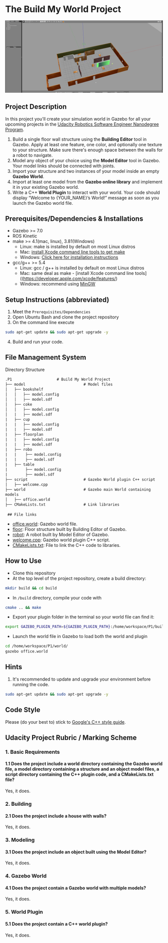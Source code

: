 <h1>The Build My World Project</h1>

![screenshot](https://github.com/Danny024/Udacity-Robotics-Software-Engineer/blob/main/images/myworld.png)  

## Project Description 
In this project you'll create your simulation world in Gazebo for all your upcoming projects in the [Udacity Robotics Software Engineer Nanodegree Program](https://www.udacity.com/course/robotics-software-engineer--nd209).  
1. Build a single floor wall structure using the **Building Editor** tool in Gazebo. Apply at least one feature, one color, and optionally one texture to your structure. Make sure there's enough space between the walls for a robot to navigate.  
2. Model any object of your choice using the **Model Editor** tool in Gazebo. Your model links should be connected with joints.  
3. Import your structure and two instances of your model inside an empty **Gazebo World**.  
4. Import at least one model from the **Gazebo online library** and implement it in your existing Gazebo world.  
5. Write a C++ **World Plugin** to interact with your world. Your code should display “Welcome to {YOUR_NAME}’s World!” message as soon as you launch the Gazebo world file.  
## Prerequisites/Dependencies  & Installations
* Gazebo >= 7.0  
* ROS Kinetic  
* make >= 4.1(mac, linux), 3.81(Windows)
  * Linux: make is installed by default on most Linux distros
  * Mac: [install Xcode command line tools to get make](https://developer.apple.com/xcode/features/)
  * Windows: [Click here for installation instructions](http://gnuwin32.sourceforge.net/packages/make.htm)
* gcc/g++ >= 5.4
  * Linux: gcc / g++ is installed by default on most Linux distros
  * Mac: same deal as make - [install Xcode command line tools]((https://developer.apple.com/xcode/features/)
  * Windows: recommend using [MinGW](http://www.mingw.org/)
## Setup Instructions (abbreviated)  
1. Meet the `Prerequisites/Dependencies`  
2. Open Ubuntu Bash and clone the project repository  
3. On the command line execute  
```bash
sudo apt-get update && sudo apt-get upgrade -y
```
4. Build and run your code.  
## File Management System 
Directory Structure  
```
.P1                    # Build My World Project 
├── model                          # Model files 
│   ├── bookshelf
│   │   ├── model.config
│   │   ├── model.sdf
│   ├── coke
│   │   ├── model.config
│   |   ├── model.sdf
|   ├── cup
|   |   ├── model.config
|   |   ├── model.sdf
|   ├── floorplan
|   |   ├── model.config
|   |   ├── model.sdf
|   ├── robo
|   |    ├── model.config
|   |    ├── model.sdf
|   ├── table
|        ├── model.config
|        ├── model.sdf
├── script                         # Gazebo World plugin C++ script      
│   ├── welcome.cpp
├── world                          # Gazebo main World containing models 
│   ├── office.world
├── CMakeLists.txt                 # Link libraries 

 ## File links
```
- [office.world](/P1/world/office.world): Gazebo world file.  
- [floor](/P1/model/floorplan): Floor structure built by Building Editor of Gazebo.  
- [robot](/P1/model/robo): A robot built by Model Editor of Gazebo.  
- [welcome.cpp](/P1/script/welcome.cpp): Gazebo world plugin C++ script.  
- [CMakeLists.txt](CMakeLists.txt): File to link the C++ code to libraries.  
## How to Use 
* Clone this repository
* At the top level of the project repository, create a build directory:  
```bash
mkdir build && cd build
```
* In `/build` directory, compile your code with  
```bash
cmake .. && make
```
* Export your plugin folder in the terminal so your world file can find it:  
```bash
export GAZEBO_PLUGIN_PATH=${GAZEBO_PLUGIN_PATH}:/home/workspace/P1/build
```
* Launch the world file in Gazebo to load both the world and plugin  
```bash
cd /home/workspace/P1/world/
gazebo office.world
```

## Hints  
1. It's recommended to update and upgrade your environment before running the code.  
```bash
sudo apt-get update && sudo apt-get upgrade -y
```

## Code Style

Please (do your best to) stick to [Google's C++ style guide](https://google.github.io/styleguide/cppguide.html).

## Udacity Project Rubric / Marking Scheme 
### 1. Basic Requirements  
#### 1.1 Does the project include a world directory containing the Gazebo world file, a model directory containing a structure and an object model files, a script directory containing the C++ plugin code, and a CMakeLists.txt file?  
Yes, it does.  
### 2. Building  
#### 2.1 Does the project include a house with walls?  
Yes, it does.  
### 3. Modeling  
#### 3.1 Does the project include an object built using the Model Editor?  
Yes, it does.  
### 4. Gazebo World  
#### 4.1 Does the project contain a Gazebo world with multiple models?  
Yes, it does.  
### 5. World Plugin  
#### 5.1 Does the project contain a C++ world plugin?  
Yes, it does.  
